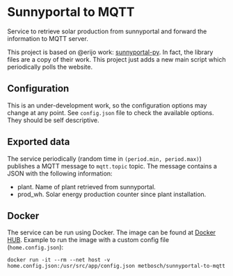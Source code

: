 Sunnyportal to MQTT
===================

Service to retrieve solar production from sunnyportal and forward the information to MQTT server.

This project is based on @erijo work: [sunnyportal-py](https://github.com/erijo/sunnyportal-py).
In fact, the library files are a copy of their work.
This project just adds a new main script which periodically polls the website.

## Configuration

This is an under-development work, so the configuration options may change at any point.
See `config.json` file to check the available options.
They should be self descriptive.

## Exported data

The service periodically (random time in `(period.min, period.max)`) publishes a MQTT message to `mqtt.topic` topic.
The message contains a JSON with the following information:

 - plant. Name of plant retrieved from sunnyportal.
 - prod_wh. Solar energy production counter since plant installation.

## Docker

The service can be run using Docker.
The image can be found at [Docker HUB](https://hub.docker.com/r/metbosch/sunnyportal-to-mqtt).
Example to run the image with a custom config file (`home.config.json`):

```
docker run -it --rm --net host -v home.config.json:/usr/src/app/config.json metbosch/sunnyportal-to-mqtt
```

